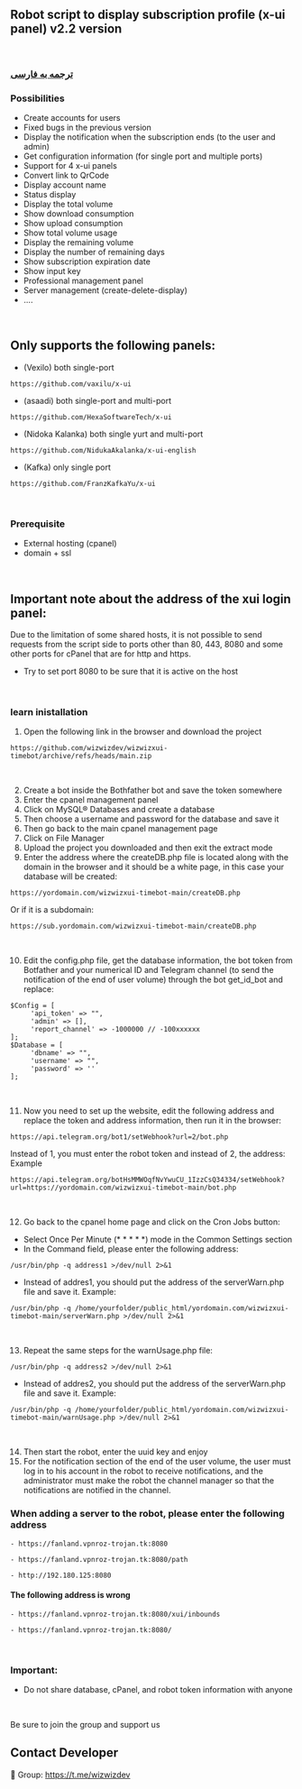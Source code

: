 ## Robot script to display subscription profile (x-ui panel) v2.2 version

<br>

### [ترجمه به فارسی](README-persian.md)


### Possibilities

- Create accounts for users
- Fixed bugs in the previous version
- Display the notification when the subscription ends (to the user and admin)
- Get configuration information (for single port and multiple ports)
- Support for 4 x-ui panels
- Convert link to QrCode
- Display account name
- Status display
- Display the total volume
- Show download consumption
- Show upload consumption
- Show total volume usage
- Display the remaining volume
- Display the number of remaining days
- Show subscription expiration date
- Show input key
- Professional management panel
- Server management (create-delete-display)
-  ....

<br>

## Only supports the following panels:

- (Vexilo) both single-port
````
https://github.com/vaxilu/x-ui
````

- (asaadi) both single-port and multi-port

````
https://github.com/HexaSoftwareTech/x-ui
````

- (Nidoka Kalanka) both single yurt and multi-port

````
https://github.com/NidukaAkalanka/x-ui-english
````


- (Kafka) only single port

````
https://github.com/FranzKafkaYu/x-ui
````


<br>


### Prerequisite

- External hosting (cpanel)
- domain + ssl



<br>

## Important note about the address of the xui login panel:
Due to the limitation of some shared hosts, it is not possible to send requests from the script side to ports other than 80, 443, 8080 and some other ports for cPanel that are for http and https.
- Try to set port 8080 to be sure that it is active on the host

<br>

### learn inistallation

1. Open the following link in the browser and download the project
````
https://github.com/wizwizdev/wizwizxui-timebot/archive/refs/heads/main.zip
````

<br>

2. Create a bot inside the Bothfather bot and save the token somewhere
3. Enter the cpanel management panel
4. Click on MySQL® Databases and create a database
5. Then choose a username and password for the database and save it
6. Then go back to the main cpanel management page
7. Click on File Manager
8. Upload the project you downloaded and then exit the extract mode
9. Enter the address where the createDB.php file is located along with the domain in the browser and it should be a white page, in this case your database will be created:

````
https://yordomain.com/wizwizxui-timebot-main/createDB.php
````
Or if it is a subdomain:
````
https://sub.yordomain.com/wizwizxui-timebot-main/createDB.php
````


<br>


10. Edit the config.php file, get the database information, the bot token from Botfather and your numerical ID and Telegram channel (to send the notification of the end of user volume) through the bot get_id_bot and replace:
````
$Config = [
     'api_token' => "",
     'admin' => [],
     'report_channel' => -1000000 // -100xxxxxx
];
$Database = [
     'dbname' => "",
     'username' => "",
     'password' => ''
];
````

<br>


11. Now you need to set up the website, edit the following address and replace the token and address information, then run it in the browser:
````
https://api.telegram.org/bot1/setWebhook?url=2/bot.php
````
Instead of 1, you must enter the robot token and instead of 2, the address: Example
````
https://api.telegram.org/botHsMMWOqfNvYwuCU_1IzzCsQ34334/setWebhook?url=https://yordomain.com/wizwizxui-timebot-main/bot.php
````

<br>

12. Go back to the cpanel home page and click on the Cron Jobs button:
- Select Once Per Minute (* * * * *) mode in the Common Settings section
- In the Command field, please enter the following address:
````
/usr/bin/php -q address1 >/dev/null 2>&1
````
- Instead of addres1, you should put the address of the serverWarn.php file and save it. Example:
````
/usr/bin/php -q /home/yourfolder/public_html/yordomain.com/wizwizxui-timebot-main/serverWarn.php >/dev/null 2>&1
````

<br>


13. Repeat the same steps for the warnUsage.php file:
````
/usr/bin/php -q address2 >/dev/null 2>&1
````
- Instead of addres2, you should put the address of the serverWarn.php file and save it. Example:
````
/usr/bin/php -q /home/yourfolder/public_html/yordomain.com/wizwizxui-timebot-main/warnUsage.php >/dev/null 2>&1
````

<br>



14. Then start the robot, enter the uuid key and enjoy
15. For the notification section of the end of the user volume, the user must log in to his account in the robot to receive notifications, and the administrator must make the robot the channel manager so that the notifications are notified in the channel.



### When adding a server to the robot, please enter the following address
````
- https://fanland.vpnroz-trojan.tk:8080
````

````
- https://fanland.vpnroz-trojan.tk:8080/path
````

````
- http://192.180.125:8080
````

#### The following address is wrong
````
- https://fanland.vpnroz-trojan.tk:8080/xui/inbounds
````

````
- https://fanland.vpnroz-trojan.tk:8080/
````


<br>

### Important:

- Do not share database, cPanel, and robot token information with anyone

<br>


Be sure to join the group and support us

## Contact Developer
💎 Group: https://t.me/wizwizdev
